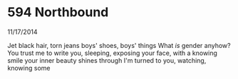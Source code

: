 594 Northbound
==============

11/17/2014

Jet black hair, torn jeans
boys' shoes, boys' things
What *is* gender anyhow?
You trust me to write you,
sleeping, exposing your face,
with a knowing smile
your inner beauty shines through
I'm turned to you, watching, knowing some
